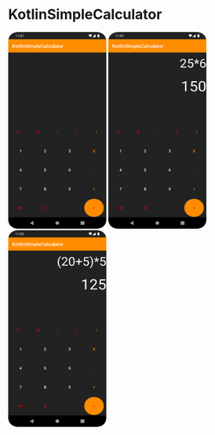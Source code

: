 # KotlinSimpleCalculator

<p align="left" width="100%">
<img src="https://github.com/tolgabudanoglu/KotlinSimpleCalculator/blob/master/Screenshot_20220901_140243.png" width="200" height="400">
<img src="https://github.com/tolgabudanoglu/KotlinSimpleCalculator/blob/master/Screenshot_20220901_140251.png" width="200" height="400">
<img src="https://github.com/tolgabudanoglu/KotlinSimpleCalculator/blob/master/Screenshot_20220901_140236.png" width="200" height="400">
</p>
